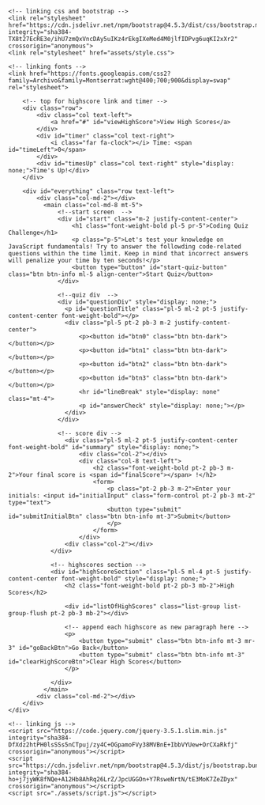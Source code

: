 <!DOCTYPE html>
<html lang="en">
<head>
    <meta charset="UTF-8">
    <meta name="viewport" content="width=device-width, initial-scale=1.0">
    <title>Coding Quiz</title>

    <!-- linking css and bootstrap -->
    <link rel="stylesheet" href="https://cdn.jsdelivr.net/npm/bootstrap@4.5.3/dist/css/bootstrap.min.css" integrity="sha384-TX8t27EcRE3e/ihU7zmQxVncDAy5uIKz4rEkgIXeMed4M0jlfIDPvg6uqKI2xXr2" crossorigin="anonymous">
    <link rel="stylesheet" href="assets/style.css">

    <!-- linking fonts -->
    <link href="https://fonts.googleapis.com/css2?family=Archivo&family=Montserrat:wght@400;700;900&display=swap" rel="stylesheet">

</head>
<body>
    <!-- main content -->
    <div class="container-fluid">

        <!-- top for highscore link and timer -->
        <div class="row">
            <div class="col text-left">
                <a href="#" id="viewHighScore">View High Scores</a>
            </div>
            <div id="timer" class="col text-right">
                <i class="far fa-clock"></i> Time: <span id="timeLeft">0</span>
            </div>
            <div id="timesUp" class="col text-right" style="display: none;">Time's Up!</div>
        </div>

        <div id="everything" class="row text-left">
            <div class="col-md-2"></div>
              <main class="col-md-8 mt-5">
                  <!--start screen  -->
                  <div id="start" class="m-2 justify-content-center">
                      <h1 class="font-weight-bold pl-5 pr-5">Coding Quiz Challenge</h1>
                      <p class="p-5">Let's test your knowledge on JavaScript fundamentals! Try to answer the followding code-related questions within the time limit. Keep in mind that incorrect answers will penalize your time by ten seconds!</p>
                      <button type="button" id="start-quiz-button" class="btn btn-info ml-5 align-center">Start Quiz</button>
                  </div>

                  <!--quiz div  -->
                  <div id="questionDiv" style="display: none;">
                    <p id="questionTitle" class="pl-5 ml-2 pt-5 justify-content-center font-weight-bold"></p>
                    <div class="pl-5 pt-2 pb-3 m-2 justify-content-center">
                        <p><button id="btn0" class="btn btn-dark"></button></p>
                        <p><button id="btn1" class="btn btn-dark"></button></p>
                        <p><button id="btn2" class="btn btn-dark"></button></p>
                        <p><button id="btn3" class="btn btn-dark"></button></p>
                        <hr id="lineBreak" style="display: none" class="mt-4">
                        <p id="answerCheck" style="display: none;"></p>
                    </div>
                  </div>

                  <!-- score div -->
                    <div class="pl-5 ml-2 pt-5 justify-content-center font-weight-bold" id="summary" style="display: none;">
                        <div class="col-2"></div>
                        <div class="col-8 text-left">
                            <h2 class="font-weight-bold pt-2 pb-3 m-2">Your final score is <span id="finalScore"></span> !</h2>
                            <form>
                                <p class="pt-2 pb-3 m-2">Enter your initials: <input id="initialInput" class="form-control pt-2 pb-3 mt-2" type="text">
                                <button type="submit" id="submitInitialBtn" class="btn btn-info mt-3">Submit</button>
                                </p>
                            </form>
                        </div>
                    <div class="col-2"></div>
                </div>

                <!-- highscores section -->
                <div id="highScoreSection" class="pl-5 ml-4 pt-5 justify-content-center font-weight-bold" style="display: none;">
                    <h2 class="font-weight-bold pt-2 pb-3 mb-2">High Scores</h2>                   
                    
                    <div id="listOfHighScores" class="list-group list-group-flush pt-2 pb-3 mb-2"></div>

                    <!-- append each highscore as new paragraph here -->
                    <p>
                        <button type="submit" class="btn btn-info mt-3 mr-3" id="goBackBtn">Go Back</button>
                        <button type="submit" class="btn btn-info mt-3" id="clearHighScoreBtn">Clear High Scores</button>
                    </p>
                    
                </div>
              </main>
            <div class="col-md-2"></div>
        </div>
    </div>

    <!-- linking js -->
    <script src="https://code.jquery.com/jquery-3.5.1.slim.min.js" integrity="sha384-DfXdz2htPH0lsSSs5nCTpuj/zy4C+OGpamoFVy38MVBnE+IbbVYUew+OrCXaRkfj" crossorigin="anonymous"></script>
    <script src="https://cdn.jsdelivr.net/npm/bootstrap@4.5.3/dist/js/bootstrap.bundle.min.js" integrity="sha384-ho+j7jyWK8fNQe+A12Hb8AhRq26LrZ/JpcUGGOn+Y7RsweNrtN/tE3MoK7ZeZDyx" crossorigin="anonymous"></script>
    <script src="./assets/script.js"></script>
</body>
</html>
